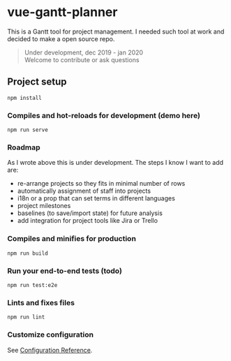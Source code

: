 # vue-gantt-planner

This is a Gantt tool for project management. I needed such tool at work and decided to make a open source repo. 

> Under development, dec 2019 - jan 2020  
> Welcome to contribute or ask questions
>
## Project setup
```
npm install
```

### Compiles and hot-reloads for development (demo here)
```
npm run serve
```

### Roadmap

As I wrote above this is under development. The steps I know I want to add are:

 - re-arrange projects so they fits in minimal number of rows
 - automatically assignment of staff into projects
 - i18n or a prop that can set terms in different languages
 - project milestones 
 - baselines (to save/import state) for future analysis 
 - add integration for project tools like Jira or Trello


### Compiles and minifies for production
```
npm run build
```

### Run your end-to-end tests (todo)
```
npm run test:e2e
```

### Lints and fixes files
```
npm run lint
```

### Customize configuration
See [Configuration Reference](https://cli.vuejs.org/config/).
